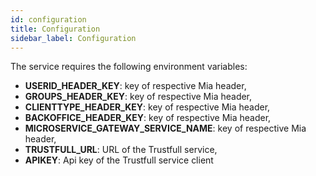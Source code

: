 ```yaml
---
id: configuration
title: Configuration
sidebar_label: Configuration
---
```


<!--
WARNING: this file was automatically generated by Mia-Platform Doc Aggregator.
DO NOT MODIFY IT BY HAND.
Instead, modify the source file and run the aggregator to regenerate this file.
-->

The service requires the following environment variables:

- **USERID_HEADER_KEY**: key of respective Mia header,
- **GROUPS_HEADER_KEY**: key of respective Mia header,
- **CLIENTTYPE_HEADER_KEY**: key of respective Mia header,
- **BACKOFFICE_HEADER_KEY**: key of respective Mia header,
- **MICROSERVICE_GATEWAY_SERVICE_NAME**: key of respective Mia header,
- **TRUSTFULL_URL**: URL of the Trustfull service,
- **APIKEY**: Api key of the Trustfull service client
